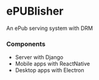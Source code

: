 # ePUBlisher #

An ePub serving system with DRM

### Components

- Server with Django
- Mobile apps with ReactNative
- Desktop apps with Electron
